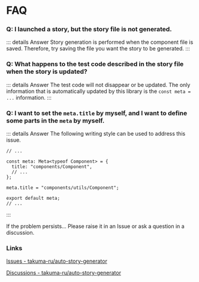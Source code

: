 # FAQ

### Q: I launched a story, but the story file is not generated.

::: details Answer
Story generation is performed when the component file is saved.
Therefore, try saving the file you want the story to be generated.
:::

### Q: What happens to the test code described in the story file when the story is updated?

::: details Answer
The test code will not disappear or be updated.
The only information that is automatically updated by this library is the `const meta = ...` information.
:::

### Q: I want to set the `meta.title` by myself, and I want to define some parts in the `meta` by myself.

::: details Answer
The following writing style can be used to address this issue.

```tsx
// ...

const meta: Meta<typeof Component> = {
  title: "components/Component",
  // ...
};

meta.title = "components/utils/Component";

export default meta;
// ...
```
:::

If the problem persists...
Please raise it in an Issue or ask a question in a discussion.

### Links

[Issues - takuma-ru/auto-story-generator](https://github.com/takuma-ru/auto-story-generator/issues)

[Discussions - takuma-ru/auto-story-generator](https://github.com/takuma-ru/auto-story-generator/discussions)
